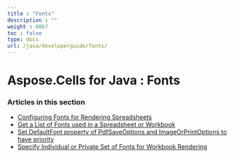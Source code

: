 ```yaml
---
title : "Fonts" 
description : "" 
weight : 8067 
toc : false
type: docs
url: /java/developerguide/fonts/
---
```


# Aspose.Cells for Java : Fonts


### Articles in this section

*    [Configuring Fonts for Rendering Spreadsheets](https://docs2.aspose.com/cells/java/developerguide/fonts/configuring+fonts+for+rendering+spreadsheets/)    
*    [Get a List of Fonts used in a Spreadsheet or Workbook](https://docs2.aspose.com/cells/java/developerguide/fonts/get+a+list+of+fonts+used+in+a+spreadsheet+or+workbook/)    
*    [Set DefaultFont property of PdfSaveOptions and ImageOrPrintOptions to have priority](https://docs2.aspose.com/cells/java/developerguide/fonts/set+defaultfont+property+of+pdfsaveoptions+and+imageorprintoptions+to+have+priority/)    
*    [Specify Individual or Private Set of Fonts for Workbook Rendering](https://docs2.aspose.com/cells/java/developerguide/fonts/specify+individual+or+private+set+of+fonts+for+workbook+rendering/)    

           

 

